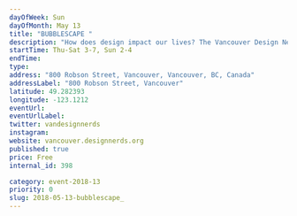 ```yaml
---
dayOfWeek: Sun
dayOfMonth: May 13
title: "BUBBLESCAPE "
description: "How does design impact our lives? The Vancouver Design Nerds and Frida&Frank believe that designed public spaces of play, curiosity and conversations about the issues we care about can have big impact! Visit Bubblescape at Robson Square for 5 days of pop-up experiences. Our daily programming partners will enliven our inflatable bubble spaces, showing you first hand how they use design to create impact. Plus surprise activities and guests to be announced. Watch the nerds on Facebook, Twitter and Instagram as we reveal our BIG plans for VDW!<br> <br> Sponsored by VIVA Vancouver <br> VIVA Vancouver is a program that transforms road spaces into vibrant people spaces.<br> In collaboration with community groups, local businesses, and regional partners, VIVA facilitates short- and long-term street closures, creating public spaces for walking, lounging, and lunching."
startTime: Thu-Sat 3-7, Sun 2-4
endTime: 
type: 
address: "800 Robson Street, Vancouver, Vancouver, BC, Canada"
addressLabel: "800 Robson Street, Vancouver"
latitude: 49.282393
longitude: -123.1212
eventUrl: 
eventUrlLabel: 
twitter: vandesignnerds
instagram: 
website: vancouver.designnerds.org
published: true
price: Free
internal_id: 398

category: event-2018-13
priority: 0
slug: 2018-05-13-bubblescape_
---
```

